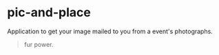 # pic-and-place
Application to get your image mailed to you from a event's photographs.

> fur power.
